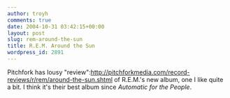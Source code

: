 ```yaml
---
author: troyh
comments: true
date: 2004-10-31 03:42:15+00:00
layout: post
slug: rem-around-the-sun
title: R.E.M. Around the Sun
wordpress_id: 2891
---
```


Pitchfork has lousy "review":http://pitchforkmedia.com/record-reviews/r/rem/around-the-sun.shtml of R.E.M.'s new album, one I like quite a bit. I think it's their best album since _Automatic for the People_.
